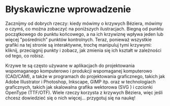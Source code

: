 # Błyskawiczne wprowadzenie

Zacznijmy od dobrych rzeczy: kiedy mówimy o krzywych Béziera, mówimy o czymś, co można zobaczyć na poniższych ilustracjach. Biegną od punktu początkowego do punktu końcowego, a na ich krzywiznę wpływa jeden lub więcej "pośrednich” punktów kontrolnych. Teraz, ponieważ wszystkie grafiki na tej stronie są interaktywne, trochę manipuluj tymi krzywymi: kliknij, przeciągnij punkty i zobacz, jak zmienia się ich kształt w zależności od tego, co robisz.

<div class="figure">
  <graphics-element title="Kwadratowa krzywa Béziera" src="./quadratic.js"></graphics-element>
  <graphics-element title="Sześcienna krzywa Béziera" src="./cubic.js"></graphics-element>
</div>

Krzywe te są często używane w aplikacjach do projektowania wspomaganego komputerowo i produkcji wspomaganej komputerowo (CAD/CAM), a także w programach do projektowania graficznego, takich jak Adobe Illustrator i Photoshop, Inkscape, GIMP itp. oraz w technologiach graficznych, takich jak skalowalna grafika wektorowa (SVG ) i czcionki OpenType (TTF/OTF). Wiele rzeczy korzysta z krzywych Béziera, więc jeśli chcesz dowiedzieć się o nich więcej... przygotuj się na naukę!
